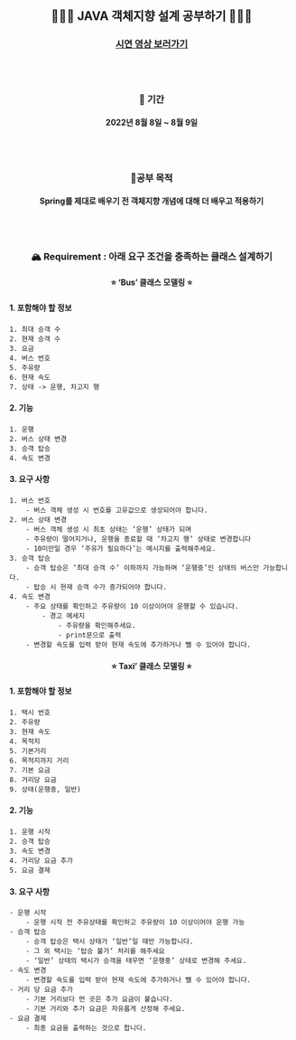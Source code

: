 <div align="center">

## 🧑🏻‍💻 JAVA 객체지향 설계 공부하기 🧑🏻‍💻 
### [시연 영상 보러가기](https://youtu.be/_64Nea-9YQ8)
<br>
<br>

### 📅 기간

#### 2022년 8월 8일 ~ 8월 9일

<br>
<br>

### 📒공부 목적 

#### Spring를 제대로 배우기 전 객체지향 개념에 대해 더 배우고 적용하기

<br>
<br>

### 🏔️ Requirement : 아래 요구 조건을 충족하는 클래스 설계하기


#### ⭐ ‘Bus’ 클래스 모델링 ⭐
</div>

#### 1. 포함해야 할 정보
    1. 최대 승객 수
    2. 현재 승객 수
    3. 요금
    4. 버스 번호
    5. 주유량
    6. 현재 속도
    7. 상태 -> 운행, 차고지 행
        
#### 2. 기능
    1. 운행
    2. 버스 상태 변경
    3. 승객 탑승
    4. 속도 변경
    
#### 3. 요구 사항
    1. 버스 번호
        - 버스 객체 생성 시 번호를 고유값으로 생성되어야 합니다.
    2. 버스 상태 변경
        - 버스 객체 생성 시 최초 상태는 ‘운행’ 상태가 되며
        - 주유량이 떨어지거나, 운행을 종료할 때 ‘차고지 행’ 상태로 변경합니다
        - 10미만일 경우 ‘주유가 필요하다’는 메시지를 출력해주세요.
    3. 승객 탑승
        - 승객 탑승은 ‘최대 승객 수’ 이하까지 가능하며 ‘운행중’인 상태의 버스만 가능합니다.
        - 탑승 시 현재 승객 수가 증가되어야 합니다.
    4. 속도 변경
        - 주요 상태를 확인하고 주유량이 10 이상이어야 운행할 수 있습니다.
            - 경고 메세지
                - 주유량을 확인해주세요.
                - print문으로 출력
        - 변경할 속도를 입력 받아 현재 속도에 추가하거나 뺄 수 있어야 합니다.

<div align="center">

#### ⭐ Taxi’ 클래스 모델링 ⭐

</div>

#### 1. 포함해야 할 정보
    1. 택시 번호
    2. 주유량
    3. 현재 속도
    4. 목적지
    5. 기본거리
    6. 목적지까지 거리
    7. 기본 요금
    8. 거리당 요금
    9. 상태(운행중, 일반)
    
#### 2. 기능
    1. 운행 시작
    2. 승객 탑승
    3. 속도 변경
    4. 거리당 요금 추가
    5. 요금 결제
    
#### 3. 요구 사항
    - 운행 시작
        - 운행 시작 전 주유상태를 확인하고 주유량이 10 이상이어야 운행 가능
    - 승객 탑승
        - 승객 탑승은 택시 상태가 ‘일반’일 때만 가능합니다.
        - 그 외 택시는 ‘탑승 불가’ 처리를 해주세요
        - ‘일반’ 상태의 택시가 승객을 태우면 ‘운행중’ 상태로 변경해 주세요.
    - 속도 변경
        - 변경할 속도를 입력 받아 현재 속도에 추가하거나 뺄 수 있어야 합니다.
    - 거리 당 요금 추가
        - 기본 거리보다 먼 곳은 추가 요금이 붙습니다.
        - 기본 거리와 추가 요금은 자유롭게 산정해 주세요.
    - 요금 결제
        - 최종 요금을 출력하는 것으로 합니다.
